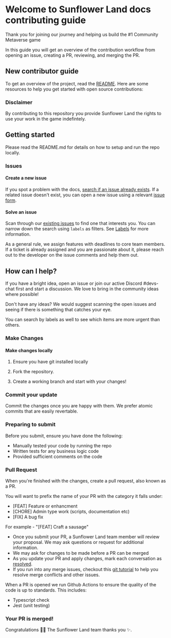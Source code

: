 # Welcome to Sunflower Land docs contributing guide 

Thank you for joining our journey and helping us build the #1 Community Metaverse game

In this guide you will get an overview of the contribution workflow from opening an issue, creating a PR, reviewing, and merging the PR.


## New contributor guide

To get an overview of the project, read the [README](README.md). Here are some resources to help you get started with open source contributions:


### Disclaimer

By contributing to this repository you provide Sunflower Land the rights to use your work in the game indefintely. 


## Getting started

Please read the README.md for details on how to setup and run the repo locally.

### Issues

#### Create a new issue

If you spot a problem with the docs, [search if an issue already exists](https://docs.github.com/en/github/searching-for-information-on-github/searching-on-github/searching-issues-and-pull-requests#search-by-the-title-body-or-comments). If a related issue doesn't exist, you can open a new issue using a relevant [issue form](https://github.com/github/docs/issues/new/choose). 

#### Solve an issue

Scan through our [existing issues](https://github.com/github/docs/issues) to find one that interests you. You can narrow down the search using `labels` as filters. See [Labels](/contributing/how-to-use-labels.md) for more information.

As a general rule, we assign features with deadlines to core team members. If a ticket is already assigned and you are passionate about it, please reach out to the developer on the issue comments and help them out.

## How can I help?

If you have a bright idea, open an issue or join our active Discord #devs-chat first and start a discussion. We love to bring in the community ideas where possible!

Don't have any ideas? We would suggest scanning the open issues and seeing if there is something that catches your eye.

You can search by labels as well to see which items are more urgent than others.

### Make Changes

#### Make changes locally

1. Ensure you have git installed locally

2. Fork the repository.

3. Create a working branch and start with your changes!

### Commit your update

Commit the changes once you are happy with them. We prefer atomic commits that are easily revertable.

### Preparing to submit

Before you submit, ensure you have done the following:

- Manually tested your code by running the repo
- Written tests for any business logic code
- Provided sufficient comments on the code


### Pull Request

When you're finished with the changes, create a pull request, also known as a PR.

You will want to prefix the name of your PR with the category it falls under:

- [FEAT] Feature or enhancment
- [CHORE] Admin type work (scripts, documentation etc)
- [FIX] A bug fix

For example - "[FEAT] Craft a sausage"

- Once you submit your PR, a Sunflower Land team member will review your proposal. We may ask questions or request for additional information.
- We may ask for changes to be made before a PR can be merged
- As you update your PR and apply changes, mark each conversation as [resolved](https://docs.github.com/en/github/collaborating-with-issues-and-pull-requests/commenting-on-a-pull-request#resolving-conversations).
- If you run into any merge issues, checkout this [git tutorial](https://lab.github.com/githubtraining/managing-merge-conflicts) to help you resolve merge conflicts and other issues.

When a PR is opened we run Github Actions to ensure the quality of the code is up to standards. This includes:
- Typescript check
- Jest (unit testing)


### Your PR is merged!

Congratulations :tada::tada: The Sunflower Land team thanks you :sparkles:. 
